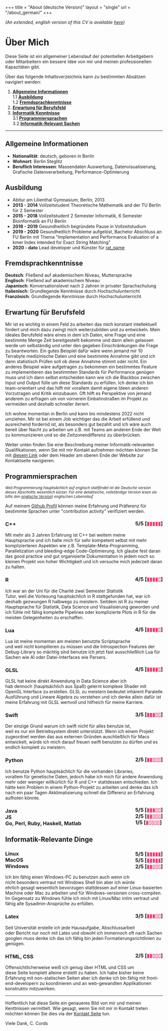 +++
title = "About (deutsche Version)"
layout = "single"
url = "/about_german/"
+++

<i>(An extended, english version of this CV is available <a href="/about/">here</a>)</i>

# Über Mich

Diese Seite ist ein allgemeiner Lebenslauf der potentiellen Arbeitgebern oder Mitarbeitern ein bessere Idee von mir und meinen professionellen Kapazitäten gibt.

Über das folgende Inhaltsverzeichnis kann zu bestimmten Absätzen navigiert werden:

1. [**Allgemeine Informationen**](#allgemeine-informationen)<br>
1.1 [**Ausbildung**](#ausbildung)<br>
1.2 [**Fremdsprachkenntnisse**](#fremdsprachkenntnisse)<br>
2. [**Erwartung für Berufsfeld**](#berufsfeld) <br>
3. [**Informatik Kenntnisse**](#programmiersprachen) <br>
3.1 [**Programmiersprachen**](#programmiersprachen) <br>
3.2 [**Informatik-Relevant Sachen**](#programming-related-things) <br> 
---

## Allgemeine Informationen
- **Nationalität**: deutsch, geboren in Berlin
- **Wohnort**: Berlin Steglitz
- **Beruflich Interessen**: Massendaten Auswertung, Datenvisualisierung, Grafische Datenverarbeitung, Performance-Optimierung

## Ausbildung
- Abitur am Lilienthal Gymnasium, Berlin, 2013
- **2013 - 2014** Vollzeitstudent Theoretische Mathematik and der TU Berlin für 2 Semester
- **2015 - 2018** Vollzeitstudent 2 Semester Informatik, 6 Semester Bioinformatik an FU Berlin
- **2018 - 2019** Gesundheitlich begründete Pause in Vollzeitstudium
- **2019 - 2020** Gesundheitlich Probleme aufgelöst, Bachelor Abschluss an FU Berlin mit Thema "Implementation and Performance Evaluation of a
kmer Index intended for Exact String Matching" 
- **2020 - dato** Lead developer und Künster für [rat_game](../rat_game/landing)

## Fremdsprachkenntnisse
**Deutsch**: Fließend auf akademischem Niveau, Muttersprache<br>
**Englisch**: Fließend auf akademischem Niveau<br>
**Japanisch**: Konversationslevel nach 2 Jahren in privater Sprachschulung<br>
**Italienisch**: Grundlegende Kenntnisse durch Hochschulunterricht<br>
**Französich**: Grundlegende Kenntnisse durch Hochschulunterricht<br>

<h2 id="berufsfeld"> Erwartung für Berufsfeld</h2>

Mir ist es wichtig in einem Feld zu arbeiten das mich konstant intellektuell fordert und mich dazu zwingt mich weiterzubilden und zu entwickeln. Mein ideales Berufsfeld wäre eines in dem ich Daten, eine Frage und eine bestimmte Menge Zeit bereitgestellt bekomme und dann allein gelassen werde um selbständig und unter den gegeben Einschränkungen die Frage zu beantworten. Ein gutes Beispiel dafür wäre wenn jemand mir 10 Terrabyte medizinische Daten und eine bestimmte Annahme gibt und ich dann statistisch Prüfen soll ob diese Annahme stimmt oder nicht. Ein anderes Beispiel wäre aufgetragen zu bekommen ein bestimmtes Feature zu implementieren das bestimmten Standards für Performance genügen muss und ich dann selbst entscheiden kann wie ich die Blackbox zwischen Input und Output fülle um diese Standards zu erfüllen.
Ich denke ich bin team-orientiert und das hilft mir vorallem damit eigene Ideen anderen Vorzutragen und Kritik einzubauen. Oft hilft es Perspektive von jemand anderem zu erfragen um von vornerein Einbahnstraßen im Projekt zu vermeiden und deshalb schneller iteriert.

Ich wohne momentan in Berlin und kann bis mindestens 2022 nicht umziehen. Mir ist bei einem Job wichtiger das die Arbeit erfüllend und ausreichend fordernd ist, als besonders gut bezahlt und ich wäre auch bereit über Nacht zu arbeiten um z.B. mit Teams am anderen Ende der Welt zu kommunizieren und so die Zeitzonendifferenz zu überbrücken.

Weiter unten finden Sie eine Beschreibung meiner Informatik-relevanten Qualifikationen, wenn Sie mit mir Kontakt aufnehmen möchten können Sie mit [diesem Link](../contact) oder dem Header am oberen Ende der Website zur Kontaktseite navigieren.

## Programmiersprachen

<small><i>Weil Programmierung hauptsächlich auf englisch stattfindet ist die Deutsche version dieses Abschnitts wesentlich kürzer. Für eine detailreiche, vollständige Version lesen sie bitte den
<a href="/about/">englische Version</a>) englischen Lebenslauf</i></small>

Auf meinem <a href="https://github.com/Clemapfel/" target="_blank">Github Profil</a> können meine Erfahrung und Präferenz für bestimmte Sprachen unter "contribution activity" verifiziert werden.

<h3 style="float:right; position:relative; top:-1em">5/5  [<span style="color:#F33C72;">▮▮▮▮▮</span>]</h3>
<h3>C++</h3>
<p>
Mit mehr als 3 Jahren Erfahrung ist C++ bei weitem meine Hauptsprache und ich halte mich für sehr kompetent selbst mit mehr komplizierteren Aspekten wie z.B. Template-Meta-Programming, Parallelization und bleeding-edge Code-Optimierung.
Ich glaube fest daran das good practice und gut organisierte Dokumentation in jedem noch so kleinen Projekt von hoher Wichtigkeit und ich versuche mich jederzeit daran zu halten.

<h3 style="float:right; position:relative; top:-1em">4/5 [<span style="color:#F33C72;">▮▮▮▮▯</span>]</h3>
<h3>R</h3>
<p>
Ich war an der Uni für die Charité zwei Semester Statistik Tutor, weil die Vorlesung hauptsächlich in R stattgefunden hat, war ich deshalb gezwungen R halbwegs zu meistern. Seitdem ist R zu meiner Hauptsprache für Statistik, Data Science und Visualisierung geworden und ich fühle mit fähig komplette Pipelines oder komplizierte Plots in R für die meisten Gelegenheiten zu erschaffen.
</p>

<h3 style="float:right; position:relative; top:-1em">4/5 [<span style="color:#F33C72;">▮▮▮▮▯</span>]</h3>
<h3>Lua</h3>
<p>
Lua ist meine momentan am meisten benutzte Scriptsprache und weil nicht kompilieren zu müssen und die Introspection Features der Debug-Library so mächtig sind benutze ich jetzt fast ausschließlich Lua für Sachen wie AI oder Datei-Interfaces wie Parsers.
</p>

<h3 style="float:right; position:relative; top:-1em">4/5 [<span style="color:#F33C72;">▮▮▮▮▯</span>]</h3>
<h3>GLSL</h3>
<p>
GLSL hat keine direkt Anwendung in Data Science aber ich hab dennoch (hauptsächlich aus Spaß) gelernt komplexe Shader mit OpenGL Interface zu erstellen. GLSL zu meistern bedeutet inhärent Paralelle Ausführung und Lineare Algebra zu verstehen und ich denke allein dafür ist meine Erfahrung mit GLSL wertvoll und hilfreich für meine Karriere.
</p>

<h3 style="float:right; position:relative; top:-1em">3/5 [<span style="color:#F33C72;">▮▮▮▯▯</span>]</h3>
<h3>Swift</h3>
<p>
Der einzige Grund warum ich swift nicht für alles benutze ist, weil es nur ein Betriebsystem direkt unterstützt. Wenn ich einem Projekt zugeordnet  werden das aus externen Gründen auschließlich für Macs entwickelt, würde ich mich darauf freuen swift benutzen zu dürfen und es endlich komplett zu meistern.
</p>

<h3 style="float:right; position:relative; top:-1em">2/5 [<span style="color:#F33C72;">▮▮▯▯▯</span>]</h3>
<h3>Python</h3>
<p>
Ich benutze Python hauptsächlich für die vorhanden Libraries, vorallem für genetische Daten, jedoch habe ich mich für andere Anwendung mehr oder weniger willkürlich für R und C++ stattdessen entschieden. Ich hätte kein Problem in einem Python-Projekt zu arbeiten und denke das ich nach ein paar Tagen Akklimatisierung schnell die Differenz an Erfahrung aufholen könnte.
</p>

<h3 style="float:right; position:relative; top:-1em">
    5/5 [<span style="color:#F33C72;">▮▮▮▯▯</span>]<br>
    2/5 [<span style="color:#F33C72;">▮▮▯▯▯</span>]<br>
    1/5 [<span style="color:#F33C72;">▮▯▯▯▯</span>]<br>
</h3>
<h3>
    Java<br>
    JS<br>
    Go, Perl, Ruby, Haskell, Matlab<br>
</h3>

## Informatik-Relevante Dinge

<h3 style="float:right; position:relative; top:-1em">
    5/5 [<span style="color:#F33C72;">▮▮▮▮▮</span>]<br>
    5/5 [<span style="color:#F33C72;">▮▮▮▮▮</span>]<br>
    2/5 [<span style="color:#F33C72;">▮▮▯▯▯</span>]<br>
</h3>
<h3>
    Linux<br>
    MacOS<br>
    Windows
</h3>
<p>
Ich bin fähig einen Windows-PC zu benutzen auch wenn ich nicht besonders vertraut mit Windows Shell bin aber ich würde ehrlich gesagt wesentlich bevorzugen stattdessen auf einer Linux-basierten Machine oder Mac zu arbeiten und für Windows-versionen cross-compilen. Im Gegensatz zu Windows fühle ich mich mit Linux/Mac intim vertraut und fähig alle Sysadmin-Ansprüche zu erfüllen.
</p>

<h3 style="float:right; position:relative; top:-1em">3/5 [<span style="color:#F33C72;">▮▮▮▯▯</span>]</h3>
<h3>Latex</h3>
<p>
Seit Universität erstelle ich jede Hausaufgabe, Abschlussarbeit oder Bericht nur noch mit Latex und obwohl ich immernoch oft nach Sachen googlen muss denke ich das ich fähig bin jeden Formatierungsrichtlinien zu genügen.
</p>

<h3 style="float:right; position:relative; top:-1em">2/5 [<span style="color:#F33C72;">▮▮▯▯▯</span>]</h3>
<h3>HTML, CSS</h3>
<p>
Offensichtlicherweise weiß ich genug über HTML und CSS um diese Seite komplett alleine erstellt zu haben. Ich habe bisher keine Erfahrung mit non-statischen Seiten aber ich denke ich bin fähig mit front-end-developern zu koordinieren und an web-gewandten Applikationen konstruktiv mitzuwirken.
</p>

---

Hoffentlich hat diese Seite ein genaueres Bild von mir und meinen Kenttnissen vermittelt. Wie gesagt, wenn Sie mit mir in Kontakt treten möchten können Sie dies via der [Kontakt Seite](../contact) tun.

Viele Dank,
C. Cords

